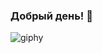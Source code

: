 ### Добрый день! 👋
![giphy](https://github.com/Yuliya-Bychina-QA/Yuliya-Bychina-QA/assets/165991909/91fc7c81-93b1-47e4-b016-44c1f9d5272e)

<!--
**Yuliya-Bychina-QA/Yuliya-Bychina-QA** is a ✨ _special_ ✨ repository because its `README.md` (this file) appears on your GitHub profile.

Here are some ideas to get you started:

- 🔭 I’m currently working on ААА
- 🌱 I’m currently learning ...
- 👯 I’m looking to collaborate on ...
- 🤔 I’m looking for help with ...
- 💬 Ask me about ...
- 📫 How to reach me: ...
- 😄 Pronouns: ...
- ⚡ Fun fact: ...
-->
